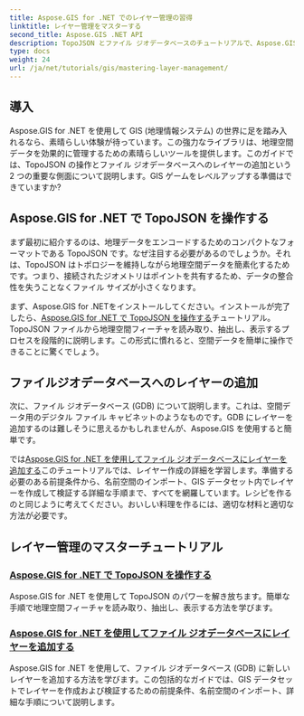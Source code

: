 ```yaml
---
title: Aspose.GIS for .NET でのレイヤー管理の習得
linktitle: レイヤー管理をマスターする
second_title: Aspose.GIS .NET API
description: TopoJSON とファイル ジオデータベースのチュートリアルで、Aspose.GIS for .NET の可能性を最大限に引き出します。レイヤー管理を簡素化します。
type: docs
weight: 24
url: /ja/net/tutorials/gis/mastering-layer-management/
---
```

## 導入

Aspose.GIS for .NET を使用して GIS (地理情報システム) の世界に足を踏み入れるなら、素晴らしい体験が待っています。この強力なライブラリは、地理空間データを効果的に管理するための素晴らしいツールを提供します。このガイドでは、TopoJSON の操作とファイル ジオデータベースへのレイヤーの追加という 2 つの重要な側面について説明します。GIS ゲームをレベルアップする準備はできていますか?

## Aspose.GIS for .NET で TopoJSON を操作する

まず最初に紹介するのは、地理データをエンコードするためのコンパクトなフォーマットである TopoJSON です。なぜ注目する必要があるのでしょうか。それは、TopoJSON はトポロジーを維持しながら地理空間データを簡素化するためです。つまり、接続されたジオメトリはポイントを共有するため、データの整合性を失うことなくファイル サイズが小さくなります。 

まず、Aspose.GIS for .NETをインストールしてください。インストールが完了したら、[Aspose.GIS for .NET で TopoJSON を操作する](./working-with-topojson/)チュートリアル。TopoJSON ファイルから地理空間フィーチャを読み取り、抽出し、表示するプロセスを段階的に説明します。この形式に慣れると、空間データを簡単に操作できることに驚くでしょう。

## ファイルジオデータベースへのレイヤーの追加

次に、ファイル ジオデータベース (GDB) について説明します。これは、空間データ用のデジタル ファイル キャビネットのようなものです。GDB にレイヤーを追加するのは難しそうに思えるかもしれませんが、Aspose.GIS を使用すると簡単です。 

では[Aspose.GIS for .NET を使用してファイル ジオデータベースにレイヤーを追加する](./add-layer-to-file-geo-database/)このチュートリアルでは、レイヤー作成の詳細を学習します。準備する必要のある前提条件から、名前空間のインポート、GIS データセット内でレイヤーを作成して検証する詳細な手順まで、すべてを網羅しています。レシピを作るのと同じように考えてください。おいしい料理を作るには、適切な材料と適切な方法が必要です。

## レイヤー管理のマスターチュートリアル
### [Aspose.GIS for .NET で TopoJSON を操作する](./working-with-topojson/)
Aspose.GIS for .NET を使用して TopoJSON のパワーを解き放ちます。簡単な手順で地理空間フィーチャを読み取り、抽出し、表示する方法を学びます。
### [Aspose.GIS for .NET を使用してファイル ジオデータベースにレイヤーを追加する](./add-layer-to-file-geo-database/)
Aspose.GIS for .NET を使用して、ファイル ジオデータベース (GDB) に新しいレイヤーを追加する方法を学びます。この包括的なガイドでは、GIS データセットでレイヤーを作成および検証するための前提条件、名前空間のインポート、詳細な手順について説明します。